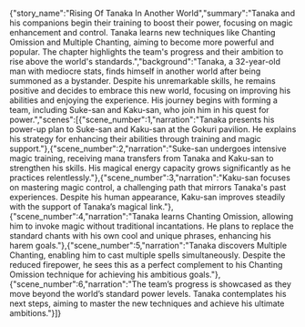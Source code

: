 {"story_name":"Rising Of Tanaka In Another World","summary":"Tanaka and his companions begin their training to boost their power, focusing on magic enhancement and control. Tanaka learns new techniques like Chanting Omission and Multiple Chanting, aiming to become more powerful and popular. The chapter highlights the team's progress and their ambition to rise above the world's standards.","background":"Tanaka, a 32-year-old man with mediocre stats, finds himself in another world after being summoned as a bystander. Despite his unremarkable skills, he remains positive and decides to embrace this new world, focusing on improving his abilities and enjoying the experience. His journey begins with forming a team, including Suke-san and Kaku-san, who join him in his quest for power.","scenes":[{"scene_number":1,"narration":"Tanaka presents his power-up plan to Suke-san and Kaku-san at the Gokuri pavilion. He explains his strategy for enhancing their abilities through training and magic support."},{"scene_number":2,"narration":"Suke-san undergoes intensive magic training, receiving mana transfers from Tanaka and Kaku-san to strengthen his skills. His magical energy capacity grows significantly as he practices relentlessly."},{"scene_number":3,"narration":"Kaku-san focuses on mastering magic control, a challenging path that mirrors Tanaka's past experiences. Despite his human appearance, Kaku-san improves steadily with the support of Tanaka’s magical link."},{"scene_number":4,"narration":"Tanaka learns Chanting Omission, allowing him to invoke magic without traditional incantations. He plans to replace the standard chants with his own cool and unique phrases, enhancing his harem goals."},{"scene_number":5,"narration":"Tanaka discovers Multiple Chanting, enabling him to cast multiple spells simultaneously. Despite the reduced firepower, he sees this as a perfect complement to his Chanting Omission technique for achieving his ambitious goals."},{"scene_number":6,"narration":"The team’s progress is showcased as they move beyond the world’s standard power levels. Tanaka contemplates his next steps, aiming to master the new techniques and achieve his ultimate ambitions."}]}